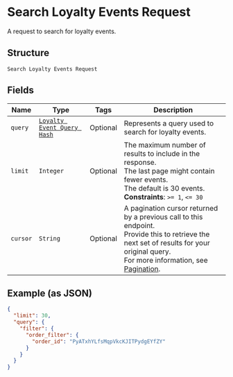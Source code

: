
# Search Loyalty Events Request

A request to search for loyalty events.

## Structure

`Search Loyalty Events Request`

## Fields

| Name | Type | Tags | Description |
|  --- | --- | --- | --- |
| `query` | [`Loyalty Event Query Hash`](/doc/models/loyalty-event-query.md) | Optional | Represents a query used to search for loyalty events. |
| `limit` | `Integer` | Optional | The maximum number of results to include in the response.<br>The last page might contain fewer events.<br>The default is 30 events.<br>**Constraints**: `>= 1`, `<= 30` |
| `cursor` | `String` | Optional | A pagination cursor returned by a previous call to this endpoint.<br>Provide this to retrieve the next set of results for your original query.<br>For more information, see [Pagination](https://developer.squareup.com/docs/basics/api101/pagination). |

## Example (as JSON)

```json
{
  "limit": 30,
  "query": {
    "filter": {
      "order_filter": {
        "order_id": "PyATxhYLfsMqpVkcKJITPydgEYfZY"
      }
    }
  }
}
```

